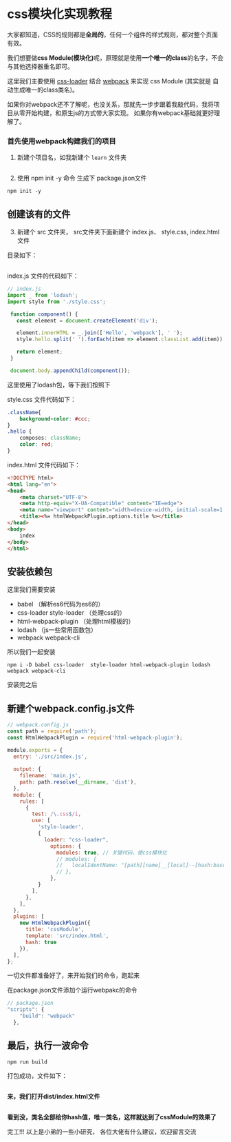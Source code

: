 # css模块化实现教程

大家都知道，CSS的规则都是**全局的**，任何一个组件的样式规则，都对整个页面有效。

我们想要做<b>css Module(模块化)</b>呢，原理就是使用<b>一个唯一的class</b>的名字，不会与其他选择器重名即可。

这里我们主要使用 [css-loader](https://www.npmjs.com/package/css-loader) 结合 [webpack](https://webpack.docschina.org/guides/getting-started/) 来实现 css Module (其实就是 自动生成唯一的class类名)。

如果你对webpack还不了解呢，也没关系，那就先一步步跟着我敲代码，我将项目从零开始构建，和原生js的方式带大家实现。 如果你有webpack基础就更好理解了。

### 首先使用webpack构建我们的项目

1. 新建个项目名，如我新建个 `learn` 文件夹

<img class="zoom-custom-imgs" :src="$withBase('/assets/img/css/learn.png')">

2. 使用 npm init -y 命令 生成下 package.json文件

```
npm init -y
```

## 创建该有的文件

3. 新建个 src 文件夹， src文件夹下面新建个 index.js、 style.css, index.html文件

目录如下：

<img class="zoom-custom-imgs" :src="$withBase('/assets/img/css/directory.png')">

index.js 文件的代码如下：

```js
// index.js
import _ from 'lodash';
import style from './style.css';

 function component() {
   const element = document.createElement('div');

   element.innerHTML = _.join(['Hello', 'webpack'], ' ');
   style.hello.split(' ').forEach(item => element.classList.add(item))

   return element;
 }

 document.body.appendChild(component());
```
这里使用了lodash包，等下我们按照下

style.css 文件代码如下：

```css
.className{
    background-color: #ccc;
}
.hello {
    composes: className;
    color: red;
}
```

index.html 文件代码如下：

```html
<!DOCTYPE html>
<html lang="en">
<head>
    <meta charset="UTF-8">
    <meta http-equiv="X-UA-Compatible" content="IE=edge">
    <meta name="viewport" content="width=device-width, initial-scale=1.0">
    <title><%= htmlWebpackPlugin.options.title %></title>
</head>
<body>
    index
</body>
</html>
```

## 安装依赖包

这里我们需要安装 

- babel （解析es6代码为es6的）
- css-loader  style-loader （处理css的）
- html-webpack-plugin （处理html模板的）
- lodash （js一些常用函数包）
- webpack webpack-cli

所以我们一起安装

```
npm i -D babel css-loader  style-loader html-webpack-plugin lodash webpack webpack-cli
```

安装完之后

## 新建个webpack.config.js文件

```js
// webpack.config.js
const path = require('path');
const HtmlWebpackPlugin = require('html-webpack-plugin');

module.exports = {
  entry: './src/index.js',
  
  output: {
    filename: 'main.js',
    path: path.resolve(__dirname, 'dist'),
  },
  module: {
    rules: [
      {
        test: /\.css$/i,
        use: [
          'style-loader',
          {
            loader: "css-loader",
              options: {
                modules: true, // 关键代码，使css模块化
                // modules: { 
                //   localIdentName: "[path][name]__[local]--[hash:base64:5]" // 这里配置是自己定义css模块化生成的类名
                // },
              },
          }
        ],
      },
    ],
  },
  plugins: [
    new HtmlWebpackPlugin({
      title: 'cssModule',
      template: 'src/index.html',
      hash: true
    }),
  ],
};
```

一切文件都准备好了，来开始我们的命令，跑起来

在package.json文件添加个运行webpakc的命令

```js
// package.json
"scripts": {
    "build": "webpack"
  },
```

## 最后，执行一波命令

```
npm run build
```

打包成功，文件如下：

<img class="zoom-custom-imgs" :src="$withBase('/assets/img/css/directory2.png')">

**来，我们打开dist/index.html文件**

<img class="zoom-custom-imgs" :src="$withBase('/assets/img/css/cssModule.png')">

**看到没，类名全部给你hash值，唯一类名，这样就达到了cssModule的效果了**

完工!!!  以上是小弟的一些小研究， 各位大佬有什么建议，欢迎留言交流
